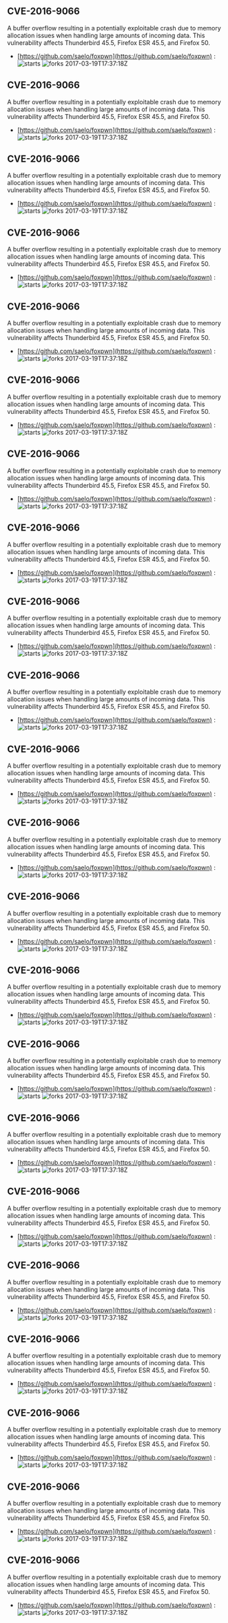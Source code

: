 ## CVE-2016-9066
 A buffer overflow resulting in a potentially exploitable crash due to memory allocation issues when handling large amounts of incoming data. This vulnerability affects Thunderbird  45.5, Firefox ESR  45.5, and Firefox  50.

- [https://github.com/saelo/foxpwn](https://github.com/saelo/foxpwn) :  
![starts](https://img.shields.io/github/stars/saelo/foxpwn.svg) 
![forks](https://img.shields.io/github/forks/saelo/foxpwn.svg) 
2017-03-19T17:37:18Z

## CVE-2016-9066
 A buffer overflow resulting in a potentially exploitable crash due to memory allocation issues when handling large amounts of incoming data. This vulnerability affects Thunderbird  45.5, Firefox ESR  45.5, and Firefox  50.

- [https://github.com/saelo/foxpwn](https://github.com/saelo/foxpwn) :  
![starts](https://img.shields.io/github/stars/saelo/foxpwn.svg) 
![forks](https://img.shields.io/github/forks/saelo/foxpwn.svg) 
2017-03-19T17:37:18Z

## CVE-2016-9066
 A buffer overflow resulting in a potentially exploitable crash due to memory allocation issues when handling large amounts of incoming data. This vulnerability affects Thunderbird  45.5, Firefox ESR  45.5, and Firefox  50.

- [https://github.com/saelo/foxpwn](https://github.com/saelo/foxpwn) :  
![starts](https://img.shields.io/github/stars/saelo/foxpwn.svg) 
![forks](https://img.shields.io/github/forks/saelo/foxpwn.svg) 
2017-03-19T17:37:18Z

## CVE-2016-9066
 A buffer overflow resulting in a potentially exploitable crash due to memory allocation issues when handling large amounts of incoming data. This vulnerability affects Thunderbird  45.5, Firefox ESR  45.5, and Firefox  50.

- [https://github.com/saelo/foxpwn](https://github.com/saelo/foxpwn) :  
![starts](https://img.shields.io/github/stars/saelo/foxpwn.svg) 
![forks](https://img.shields.io/github/forks/saelo/foxpwn.svg) 
2017-03-19T17:37:18Z

## CVE-2016-9066
 A buffer overflow resulting in a potentially exploitable crash due to memory allocation issues when handling large amounts of incoming data. This vulnerability affects Thunderbird  45.5, Firefox ESR  45.5, and Firefox  50.

- [https://github.com/saelo/foxpwn](https://github.com/saelo/foxpwn) :  
![starts](https://img.shields.io/github/stars/saelo/foxpwn.svg) 
![forks](https://img.shields.io/github/forks/saelo/foxpwn.svg) 
2017-03-19T17:37:18Z

## CVE-2016-9066
 A buffer overflow resulting in a potentially exploitable crash due to memory allocation issues when handling large amounts of incoming data. This vulnerability affects Thunderbird  45.5, Firefox ESR  45.5, and Firefox  50.

- [https://github.com/saelo/foxpwn](https://github.com/saelo/foxpwn) :  
![starts](https://img.shields.io/github/stars/saelo/foxpwn.svg) 
![forks](https://img.shields.io/github/forks/saelo/foxpwn.svg) 
2017-03-19T17:37:18Z

## CVE-2016-9066
 A buffer overflow resulting in a potentially exploitable crash due to memory allocation issues when handling large amounts of incoming data. This vulnerability affects Thunderbird  45.5, Firefox ESR  45.5, and Firefox  50.

- [https://github.com/saelo/foxpwn](https://github.com/saelo/foxpwn) :  
![starts](https://img.shields.io/github/stars/saelo/foxpwn.svg) 
![forks](https://img.shields.io/github/forks/saelo/foxpwn.svg) 
2017-03-19T17:37:18Z

## CVE-2016-9066
 A buffer overflow resulting in a potentially exploitable crash due to memory allocation issues when handling large amounts of incoming data. This vulnerability affects Thunderbird  45.5, Firefox ESR  45.5, and Firefox  50.

- [https://github.com/saelo/foxpwn](https://github.com/saelo/foxpwn) :  
![starts](https://img.shields.io/github/stars/saelo/foxpwn.svg) 
![forks](https://img.shields.io/github/forks/saelo/foxpwn.svg) 
2017-03-19T17:37:18Z

## CVE-2016-9066
 A buffer overflow resulting in a potentially exploitable crash due to memory allocation issues when handling large amounts of incoming data. This vulnerability affects Thunderbird  45.5, Firefox ESR  45.5, and Firefox  50.

- [https://github.com/saelo/foxpwn](https://github.com/saelo/foxpwn) :  
![starts](https://img.shields.io/github/stars/saelo/foxpwn.svg) 
![forks](https://img.shields.io/github/forks/saelo/foxpwn.svg) 
2017-03-19T17:37:18Z

## CVE-2016-9066
 A buffer overflow resulting in a potentially exploitable crash due to memory allocation issues when handling large amounts of incoming data. This vulnerability affects Thunderbird  45.5, Firefox ESR  45.5, and Firefox  50.

- [https://github.com/saelo/foxpwn](https://github.com/saelo/foxpwn) :  
![starts](https://img.shields.io/github/stars/saelo/foxpwn.svg) 
![forks](https://img.shields.io/github/forks/saelo/foxpwn.svg) 
2017-03-19T17:37:18Z

## CVE-2016-9066
 A buffer overflow resulting in a potentially exploitable crash due to memory allocation issues when handling large amounts of incoming data. This vulnerability affects Thunderbird  45.5, Firefox ESR  45.5, and Firefox  50.

- [https://github.com/saelo/foxpwn](https://github.com/saelo/foxpwn) :  
![starts](https://img.shields.io/github/stars/saelo/foxpwn.svg) 
![forks](https://img.shields.io/github/forks/saelo/foxpwn.svg) 
2017-03-19T17:37:18Z

## CVE-2016-9066
 A buffer overflow resulting in a potentially exploitable crash due to memory allocation issues when handling large amounts of incoming data. This vulnerability affects Thunderbird  45.5, Firefox ESR  45.5, and Firefox  50.

- [https://github.com/saelo/foxpwn](https://github.com/saelo/foxpwn) :  
![starts](https://img.shields.io/github/stars/saelo/foxpwn.svg) 
![forks](https://img.shields.io/github/forks/saelo/foxpwn.svg) 
2017-03-19T17:37:18Z

## CVE-2016-9066
 A buffer overflow resulting in a potentially exploitable crash due to memory allocation issues when handling large amounts of incoming data. This vulnerability affects Thunderbird  45.5, Firefox ESR  45.5, and Firefox  50.

- [https://github.com/saelo/foxpwn](https://github.com/saelo/foxpwn) :  
![starts](https://img.shields.io/github/stars/saelo/foxpwn.svg) 
![forks](https://img.shields.io/github/forks/saelo/foxpwn.svg) 
2017-03-19T17:37:18Z

## CVE-2016-9066
 A buffer overflow resulting in a potentially exploitable crash due to memory allocation issues when handling large amounts of incoming data. This vulnerability affects Thunderbird  45.5, Firefox ESR  45.5, and Firefox  50.

- [https://github.com/saelo/foxpwn](https://github.com/saelo/foxpwn) :  
![starts](https://img.shields.io/github/stars/saelo/foxpwn.svg) 
![forks](https://img.shields.io/github/forks/saelo/foxpwn.svg) 
2017-03-19T17:37:18Z

## CVE-2016-9066
 A buffer overflow resulting in a potentially exploitable crash due to memory allocation issues when handling large amounts of incoming data. This vulnerability affects Thunderbird  45.5, Firefox ESR  45.5, and Firefox  50.

- [https://github.com/saelo/foxpwn](https://github.com/saelo/foxpwn) :  
![starts](https://img.shields.io/github/stars/saelo/foxpwn.svg) 
![forks](https://img.shields.io/github/forks/saelo/foxpwn.svg) 
2017-03-19T17:37:18Z

## CVE-2016-9066
 A buffer overflow resulting in a potentially exploitable crash due to memory allocation issues when handling large amounts of incoming data. This vulnerability affects Thunderbird  45.5, Firefox ESR  45.5, and Firefox  50.

- [https://github.com/saelo/foxpwn](https://github.com/saelo/foxpwn) :  
![starts](https://img.shields.io/github/stars/saelo/foxpwn.svg) 
![forks](https://img.shields.io/github/forks/saelo/foxpwn.svg) 
2017-03-19T17:37:18Z

## CVE-2016-9066
 A buffer overflow resulting in a potentially exploitable crash due to memory allocation issues when handling large amounts of incoming data. This vulnerability affects Thunderbird  45.5, Firefox ESR  45.5, and Firefox  50.

- [https://github.com/saelo/foxpwn](https://github.com/saelo/foxpwn) :  
![starts](https://img.shields.io/github/stars/saelo/foxpwn.svg) 
![forks](https://img.shields.io/github/forks/saelo/foxpwn.svg) 
2017-03-19T17:37:18Z

## CVE-2016-9066
 A buffer overflow resulting in a potentially exploitable crash due to memory allocation issues when handling large amounts of incoming data. This vulnerability affects Thunderbird  45.5, Firefox ESR  45.5, and Firefox  50.

- [https://github.com/saelo/foxpwn](https://github.com/saelo/foxpwn) :  
![starts](https://img.shields.io/github/stars/saelo/foxpwn.svg) 
![forks](https://img.shields.io/github/forks/saelo/foxpwn.svg) 
2017-03-19T17:37:18Z

## CVE-2016-9066
 A buffer overflow resulting in a potentially exploitable crash due to memory allocation issues when handling large amounts of incoming data. This vulnerability affects Thunderbird  45.5, Firefox ESR  45.5, and Firefox  50.

- [https://github.com/saelo/foxpwn](https://github.com/saelo/foxpwn) :  
![starts](https://img.shields.io/github/stars/saelo/foxpwn.svg) 
![forks](https://img.shields.io/github/forks/saelo/foxpwn.svg) 
2017-03-19T17:37:18Z

## CVE-2016-9066
 A buffer overflow resulting in a potentially exploitable crash due to memory allocation issues when handling large amounts of incoming data. This vulnerability affects Thunderbird  45.5, Firefox ESR  45.5, and Firefox  50.

- [https://github.com/saelo/foxpwn](https://github.com/saelo/foxpwn) :  
![starts](https://img.shields.io/github/stars/saelo/foxpwn.svg) 
![forks](https://img.shields.io/github/forks/saelo/foxpwn.svg) 
2017-03-19T17:37:18Z

## CVE-2016-9066
 A buffer overflow resulting in a potentially exploitable crash due to memory allocation issues when handling large amounts of incoming data. This vulnerability affects Thunderbird  45.5, Firefox ESR  45.5, and Firefox  50.

- [https://github.com/saelo/foxpwn](https://github.com/saelo/foxpwn) :  
![starts](https://img.shields.io/github/stars/saelo/foxpwn.svg) 
![forks](https://img.shields.io/github/forks/saelo/foxpwn.svg) 
2017-03-19T17:37:18Z

## CVE-2016-9066
 A buffer overflow resulting in a potentially exploitable crash due to memory allocation issues when handling large amounts of incoming data. This vulnerability affects Thunderbird  45.5, Firefox ESR  45.5, and Firefox  50.

- [https://github.com/saelo/foxpwn](https://github.com/saelo/foxpwn) :  
![starts](https://img.shields.io/github/stars/saelo/foxpwn.svg) 
![forks](https://img.shields.io/github/forks/saelo/foxpwn.svg) 
2017-03-19T17:37:18Z


